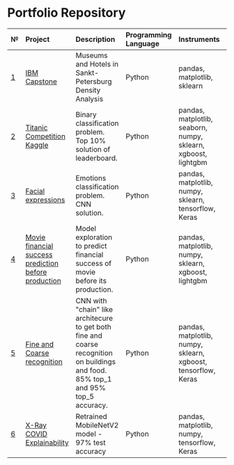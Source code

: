# Portfolio Repository


[id1]: https://github.com/AntonVdovenko/Portfolio/tree/master/IBM%20Capstone
[id2]: https://github.com/AntonVdovenko/Portfolio/tree/master/Titanic%20competition
[id3]: https://github.com/AntonVdovenko/Portfolio/tree/master/Facial%20expressions
[id4]: https://github.com/AntonVdovenko/Portfolio/tree/master/Movie%20financial%20success%20predictions
[id5]: https://github.com/AntonVdovenko/Portfolio/tree/master/Fine%20and%20Coarse%20recognition
[id6]: https://github.com/AntonVdovenko/Portfolio/tree/master/X_Ray_Covid

| № | Project | Description | Programming Language| Instruments | Year |
| :- | :--------------------- | :---------------------------| :---------------------------| :---------------------------|:---------------------------|
| [1][id1]  | [IBM Capstone][id1] | Museums and Hotels in Sankt-Petersburg Density Analysis | Python|pandas, matplotlib, sklearn| 2019 |
| [2][id2]  | [Titanic Competition Kaggle][id2] | Binary classification problem. Top 10% solution of leaderboard. | Python|pandas, matplotlib, seaborn, numpy, sklearn, xgboost, lightgbm| 2020|
| [3][id3]  | [Facial expressions][id3] | Emotions classification problem. CNN solution. | Python|pandas, matplotlib, numpy, sklearn, tensorflow, Keras| 2020 |
| [4][id4]  | [Movie financial success prediction before production][id4] | Model exploration to predict financial success of movie before its production. | Python|pandas, matplotlib, numpy, sklearn, xgboost, lightgbm| 2020 |
| [5][id5]  | [Fine and Coarse recognition][id5] | CNN with "chain" like architecure to get both fine and coarse recognition on buildings and food. 85% top_1 and 95% top_5 accuracy. | Python|pandas, matplotlib, numpy, sklearn, xgboost, tensorflow, Keras| 2020 |
| [6][id6]  | [X-Ray COVID Explainability][id6] | Retrained MobileNetV2 model - 97% test accuracy | Python|pandas, matplotlib, numpy, tensorflow, Keras| 2022|
